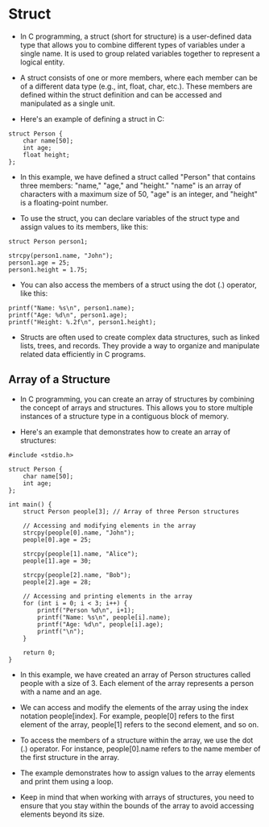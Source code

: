 # Struct

* In C programming, a struct (short for structure) is a user-defined data type that allows you to combine different types of variables under a single name. It is used to group related variables together to represent a logical entity.

* A struct consists of one or more members, where each member can be of a different data type (e.g., int, float, char, etc.). These members are defined within the struct definition and can be accessed and manipulated as a single unit.

* Here's an example of defining a struct in C:
~~~~
struct Person {
    char name[50];
    int age;
    float height;
};
~~~~

* In this example, we have defined a struct called "Person" that contains three members: "name," "age," and "height." "name" is an array of characters with a maximum size of 50, "age" is an integer, and "height" is a floating-point number.

* To use the struct, you can declare variables of the struct type and assign values to its members, like this:
~~~~
struct Person person1;

strcpy(person1.name, "John");
person1.age = 25;
person1.height = 1.75;
~~~~

* You can also access the members of a struct using the dot (.) operator, like this:
~~~~
printf("Name: %s\n", person1.name);
printf("Age: %d\n", person1.age);
printf("Height: %.2f\n", person1.height);
~~~~

* Structs are often used to create complex data structures, such as linked lists, trees, and records. They provide a way to organize and manipulate related data efficiently in C programs.


## Array of a Structure

* In C programming, you can create an array of structures by combining the concept of arrays and structures. This allows you to store multiple instances of a structure type in a contiguous block of memory.

* Here's an example that demonstrates how to create an array of structures:
~~~~
#include <stdio.h>

struct Person {
    char name[50];
    int age;
};

int main() {
    struct Person people[3]; // Array of three Person structures
    
    // Accessing and modifying elements in the array
    strcpy(people[0].name, "John");
    people[0].age = 25;
    
    strcpy(people[1].name, "Alice");
    people[1].age = 30;
    
    strcpy(people[2].name, "Bob");
    people[2].age = 28;
    
    // Accessing and printing elements in the array
    for (int i = 0; i < 3; i++) {
        printf("Person %d\n", i+1);
        printf("Name: %s\n", people[i].name);
        printf("Age: %d\n", people[i].age);
        printf("\n");
    }
    
    return 0;
}
~~~~

* In this example, we have created an array of Person structures called people with a size of 3. Each element of the array represents a person with a name and an age.

* We can access and modify the elements of the array using the index notation people[index]. For example, people[0] refers to the first element of the array, people[1] refers to the second element, and so on.

* To access the members of a structure within the array, we use the dot (.) operator. For instance, people[0].name refers to the name member of the first structure in the array.

* The example demonstrates how to assign values to the array elements and print them using a loop.

* Keep in mind that when working with arrays of structures, you need to ensure that you stay within the bounds of the array to avoid accessing elements beyond its size.
